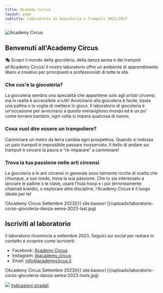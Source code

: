 ```yaml
---
title: Academy Circus
layout: page
subtitle: Laboratorio di Giocoleria e Trampoli 2022/2023
---
```

<img src="{{ site.baseurl }}/uploads/laboratorio-corso-giocoleria-danza-aerea-2023-fisrt.jpg" 
       srcset="{{ site.baseurl }}/uploads/laboratorio-corso-giocoleria-danza-aerea-2023-fisrt.jpg 992w, 
               {{ site.baseurl }}/uploads/laboratorio-corso-giocoleria-danza-aerea-2023-fisrt-mobile.jpg" 
       sizes="(min-width: 992px) 992px, 100vw" 
       alt="Academy Circus">

## Benvenuti all'Academy Circus

🎭 Scopri il mondo della giocoleria, della danza aerea e dei trampoli all'Academy Circus! Il nostro laboratorio offre un ambiente di apprendimento libero e creativo per principianti e professionisti di tutte le età.

### Che cos'è la giocoleria?

La giocoleria sembra una specialità che appartiene solo agli artisti circensi, ma in realtà è accessibile a tutti! Avvicinarsi alla giocoleria è facile, basta una pallina e la voglia di mettersi in gioco. Il laboratorio di giocoleria è un'occasione per avvicinarsi a questo meraviglioso mondo ed è un po' come tornare bambini, ogni volta si impara qualcosa di nuovo.

### Cosa vuol dire essere un trampoliere?

Camminare un metro da terra cambia ogni prospettiva. Quando si indossa un paio trampoli è impossibile passare inosservato. Il bello di andare sui trampoli è vincere la paura e “re-imparare” a camminare!

### Trova la tua passione nelle arti circensi

La giocoleria e le arti circensi in generale sono talmente ricche di scelte che chiunque, a suo modo, trova la sua passione. Che tu sia interessato a lanciare le palline o le clave, usare l'hula hoop e i poi (erroneamente chiamati kiwido), o esplorare altre discipline, l'Academy Circus è il luogo ideale per te!

![Academy Circus Settembre 2023]({{ site.baseurl }}/uploads/laboratorio-corso-giocoleria-danza-aerea-2023-last.jpg)

## Iscriviti al laboratorio

Il laboratorio ricomincia a settembre 2023. Seguici sui social per restare in contatto e scoprire come iscriverti:

- Facebook: [Academy Circus](https://www.facebook.com/AcademyCircus)
- Instagram: [@academy_circus](https://www.instagram.com/academy_circus)
- Email: [info@academycircus.it](mailto:info@academycircus.it)

![Academy Circus Settembre 2023]({{ site.baseurl }}/uploads/laboratorio-corso-giocoleria-danza-aerea-2023-tools.jpg)

<img src="{{ site.baseurl }}/uploads/aerea_2022.jpg" class="img-responsive" />
<a href="https://goo.gl/maps/e9PteDhckBAVSefw8" target="_blank" class="btn btn-success btn-lg get-started-btn text-center" role="button">Indicazioni stradali</a>
